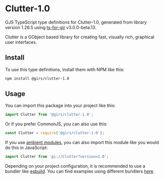
# Clutter-1.0

GJS TypeScript type definitions for Clutter-1.0, generated from library version 1.26.5 using [ts-for-gir](https://github.com/gjsify/ts-for-gjs) v3.0.0-beta.13.

Clutter is a GObject based library for creating fast, visually rich, graphical user interfaces.

## Install

To use this type definitions, install them with NPM like this:
```bash
npm install @girs/clutter-1.0
```

## Usage

You can import this package into your project like this:
```ts
import Clutter from '@girs/clutter-1.0';
```

Or if you prefer CommonJS, you can also use this:
```ts
const Clutter = require('@girs/clutter-1.0');
```

If you use [ambient modules](https://github.com/gjsify/ts-for-gir/tree/main/packages/cli#ambient-modules), you can also import this module like you would do this in JavaScript:

```ts
import Clutter from 'gi://Clutter?version=1.0';
```

Depending on your project configuration, it is recommended to use a bundler like [esbuild](https://esbuild.github.io/). You can find examples using different bundlers [here](https://github.com/gjsify/ts-for-gir/tree/main/examples).